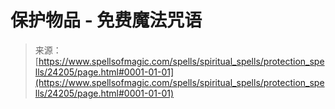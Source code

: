 <!--yml

分类：未分类

日期：2024年06月12日 19:10:00

-->

# 保护物品 - 免费魔法咒语

> 来源：[https://www.spellsofmagic.com/spells/spiritual_spells/protection_spells/24205/page.html#0001-01-01](https://www.spellsofmagic.com/spells/spiritual_spells/protection_spells/24205/page.html#0001-01-01)

